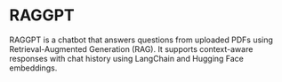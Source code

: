 # RAGGPT
RAGGPT is a chatbot that answers questions from uploaded PDFs using Retrieval-Augmented Generation (RAG). It supports context-aware responses with chat history using LangChain and Hugging Face embeddings.
